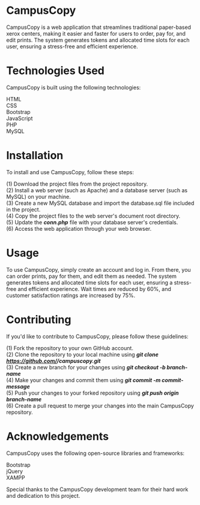 # CampusCopy
CampusCopy is a web application that streamlines traditional paper-based xerox centers, making it easier and faster for users to order, pay for, and edit prints. The system generates tokens and allocated time slots for each user, ensuring a stress-free and efficient experience.

# Technologies Used
CampusCopy is built using the following technologies:

HTML    
CSS    
Bootstrap      
JavaScript    
PHP    
MySQL    

# Installation     
To install and use CampusCopy, follow these steps:    

(1) Download the project files from the project repository.    
(2) Install a web server (such as Apache) and a database server (such as MySQL) on your machine.    
(3) Create a new MySQL database and import the database.sql file included in the project.     
(4) Copy the project files to the web server's document root directory.    
(5) Update the ***conn.php*** file with your database server's credentials.    
(6) Access the web application through your web browser.   

# Usage    
To use CampusCopy, simply create an account and log in. From there, you can order prints, pay for them, and edit them as needed. The system generates tokens and allocated time slots for each user, ensuring a stress-free and efficient experience. Wait times are reduced by 60%, and customer satisfaction ratings are increased by 75%.

# Contributing
If you'd like to contribute to CampusCopy, please follow these guidelines:   

(1) Fork the repository to your own GitHub account.     
(2) Clone the repository to your local machine using ***git clone https://github.com/<your-username>/campuscopy.git***     
(3) Create a new branch for your changes using ***git checkout -b branch-name***    
(4) Make your changes and commit them using ***git commit -m commit-message***    
(5) Push your changes to your forked repository using ***git push origin branch-name***    
(6) Create a pull request to merge your changes into the main CampusCopy repository.   

# Acknowledgements
CampusCopy uses the following open-source libraries and frameworks:

Bootstrap   
jQuery     
XAMPP     

Special thanks to the CampusCopy development team for their hard work and dedication to this project.

